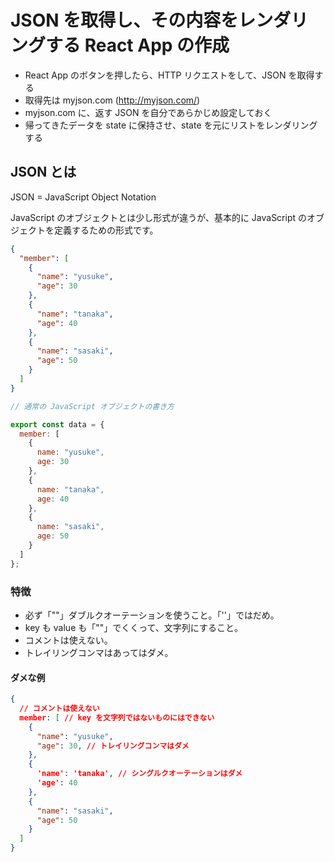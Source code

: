 # JSON を取得し、その内容をレンダリングする React App の作成

- React App のボタンを押したら、HTTP リクエストをして、JSON を取得する
- 取得先は myjson.com (http://myjson.com/)
- myjson.com に、返す JSON を自分であらかじめ設定しておく
- 帰ってきたデータを state に保持させ、state を元にリストをレンダリングする

## JSON とは

JSON = JavaScript Object Notation

JavaScript のオブジェクトとは少し形式が違うが、基本的に JavaScript のオブジェクトを定義するための形式です。

```json
{
  "member": [
    {
      "name": "yusuke",
      "age": 30
    },
    {
      "name": "tanaka",
      "age": 40
    },
    {
      "name": "sasaki",
      "age": 50
    }
  ]
}

```

``` js
// 通常の JavaScript オブジェクトの書き方

export const data = {
  member: [
    {
      name: "yusuke",
      age: 30
    },
    {
      name: "tanaka",
      age: 40
    },
    {
      name: "sasaki",
      age: 50
    }
  ]
};

```

### 特徴

- 必ず「""」ダブルクオーテーションを使うこと。「''」ではだめ。
- key も value も「""」でくくって、文字列にすること。
- コメントは使えない。
- トレイリングコンマはあってはダメ。 

#### ダメな例

```json
{
  // コメントは使えない
  member: [ // key を文字列ではないものにはできない
    {
      "name": "yusuke",
      "age": 30, // トレイリングコンマはダメ
    },
    {
      'name': 'tanaka', // シングルクオーテーションはダメ
      'age': 40
    },
    {
      "name": "sasaki",
      "age": 50
    }
  ]
}

```